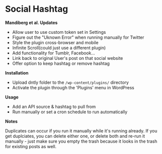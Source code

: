 # Social Hashtag

**Mandiberg et al. Updates**

* Allow user to use custom token set in Settings
* Figure out the "Uknown Error" when running manually for Twitter
* Style the plugin cross-browser and mobile
* Infinite Scroll(could just use a different plugin)
* Add functionality for Tumblr, Facebook...
* Link back to original User's post on that social website
* Offer option to keep hashtag or remove hashtag

**Installation**

* Upload dntly folder to the `/wp-content/plugins/` directory
* Activate the plugin through the 'Plugins' menu in WordPress

**Usage**

* Add an API source & hashtag to pull from
* Run manually or set a cron schedule to run automatically

**Notes**

Duplicates can occur if you run it manually while it's running already.  If you get duplciates, you can delete either one, or delete both and re-run it manually - just make sure you empty the trash because it looks in the trash for existing posts as well.
